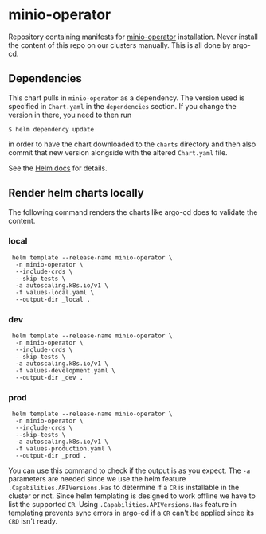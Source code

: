 # minio-operator

Repository containing manifests for
[minio-operator](https://min.io/docs/minio/kubernetes/upstream/operations/installation.html)
installation. Never install the content of this repo on our clusters manually. This is all done by argo-cd.

## Dependencies

This chart pulls in `minio-operator` as a dependency. The version
used is specified in `Chart.yaml` in the `dependencies` section.
If you change the version in there, you need to then run

    $ helm dependency update

in order to have the chart downloaded to the `charts` directory
and then also commit that new version alongside with the altered
`Chart.yaml` file.

See the [Helm docs](https://helm.sh/docs/topics/charts/#chart-dependencies)
for details.


## Render helm charts locally

The following command renders the charts like argo-cd does to validate the content.

### local

```
 helm template --release-name minio-operator \
  -n minio-operator \
  --include-crds \
  --skip-tests \
  -a autoscaling.k8s.io/v1 \
  -f values-local.yaml \
  --output-dir _local . 
```

### dev

```
 helm template --release-name minio-operator \
  -n minio-operator \
  --include-crds \
  --skip-tests \
  -a autoscaling.k8s.io/v1 \
  -f values-development.yaml \
  --output-dir _dev . 
```

### prod

```
 helm template --release-name minio-operator \
  -n minio-operator \
  --include-crds \
  --skip-tests \
  -a autoscaling.k8s.io/v1 \
  -f values-production.yaml \
  --output-dir _prod . 
```

You can use this command to check if the output is as you expect. The `-a` parameters are needed since we use the
helm feature `.Capabilities.APIVersions.Has` to determine if a `CR` is installable in the cluster or not. Since
helm templating is designed to work offline we have to list the supported `CR`. Using `.Capabilities.APIVersions.Has`
feature in templating prevents sync errors in argo-cd if a `CR` can't be applied since its `CRD` isn't ready.
